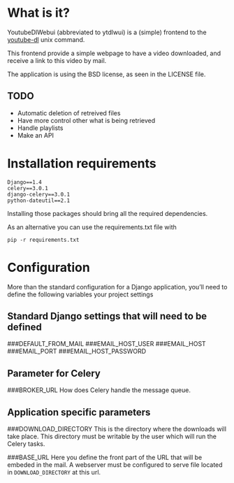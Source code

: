 ﻿
# What is it?

YoutubeDlWebui (abbreviated to ytdlwui) is a (simple) frontend to the [youtube-dl](http://rg3.github.com/youtube-dl/) unix command.

This frontend provide a simple webpage to have a video downloaded, and receive a link to this video by mail.

The application is using the BSD license, as seen in the LICENSE file.

## TODO

* Automatic deletion of retreived files
* Have more control other what is being retrieved
* Handle playlists
* Make an API

# Installation requirements

```
Django==1.4
celery==3.0.1
django-celery==3.0.1
python-dateutil==2.1
```
Installing those packages should bring all the required dependencies.

As an alternative you can use the requirements.txt file with
```
pip -r requirements.txt
```

# Configuration

More than the standard configuration for a Django application, you’ll need to define the following variables your project settings

## Standard Django settings that will need to be defined

###DEFAULT_FROM_MAIL
###EMAIL_HOST_USER
###EMAIL_HOST
###EMAIL_PORT
###EMAIL_HOST_PASSWORD

## Parameter for Celery

###BROKER_URL
How does Celery handle the message queue.

## Application specific parameters

###DOWNLOAD_DIRECTORY
This is the directory where the downloads will take place.
This directory must be writable by the user which will run the Celery tasks.

###BASE_URL
Here you define the front part of the URL that will be embeded in the mail.
A webserver must be configured to serve file located in `DOWNLOAD_DIRECTORY` at this url.

